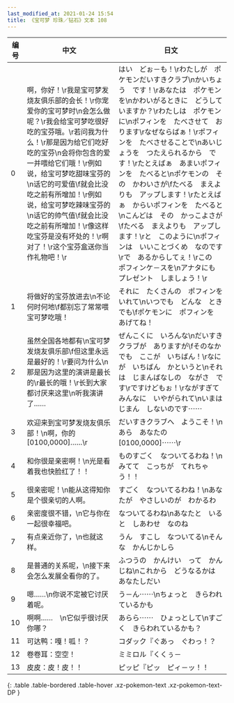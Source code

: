 ```yaml
---
last_modified_at: 2021-01-24 15:54
title: 《宝可梦 珍珠／钻石》文本 108
---
```

| 编号 | 中文 | 日文 |
| ---- | ---- | ---- |
| 0 | 啊，你好！\r我是宝可梦发烧友俱乐部的会长！\r你宠爱你的宝可梦时\n会怎么做呢？\r我会给宝可梦吃很好吃的宝芬哦。\r若问我为什么！\r那是因为给它们吃好吃的宝芬\n会将你包含的爱一并喂给它们哦！\r例如说，给宝可梦吃甜味宝芬的\n话它的可爱值\f就会比没吃之前有所增加！\r例如说，给宝可梦吃辣味宝芬的\n话它的帅气值\f就会比没吃之前有所增加！\r像这样吃宝芬是没有坏处的！\r啊对了！\r这个宝芬盒送你当作礼物吧！\r | はい　どぉ－も！\rわたしが　ポケモンだいすきクラブ\nかいちょう　です！\rあなたは　ポケモンを\nかわいがるときに　どうしていますか？\rわたしは　ポケモンに\nポフィンを　たべさせて　おります\rなぜならばぁ！\rポフィンを　たべさせることで\nあいじょうを　つたえられるから　です！\rたとえばぁ　あまいポフィンを　たべると\nポケモンの　その　かわいさが\fたべる　まえよりも　アップします！\rたとえばぁ　からいポフィンを　たべると\nこんどは　その　かっこよさが\fたべる　まえよりも　アップします！\rと　このように\nポフィンは　いいことづくめ　なのです\rで　あるからしてぇ！\rこの　ポフィンケ－スを\nアナタにも　プレゼント　しましょう！\r |
| 1 | 将做好的宝芬放进去\n不论何时何地\f都别忘了常常喂宝可梦吃哦！ | それに　たくさんの　ポフィンをいれて\nいつでも　どんな　ときでも\fポケモンに　ポフィンを　あげてね！ |
| 2 | 虽然全国各地都有\n宝可梦发烧友俱乐部\f但这里永远是最好的！\r要问为什么\n那是因为这里的演讲是最长的\r最长的哦！\r长到大家都讨厌来这里\n听我演讲了…… | ぜんこくに　いろんな\nだいすきクラブが　ありますが\fそのなかでも　ここが　いちばん！\rなにが　いちばん　かというと\nそれは　じまんばなしの　ながさ　です\rですけどもぉ！\rながすぎて　みんなに　いやがられて\nいまは　じまん　しないのです⋯⋯ |
| 3 | 欢迎来到宝可梦发烧友俱乐部！\n啊，你的[0100,0000]……\r | だいすきクラブへ　ようこそ！\nあら　あなたの　[0100,0000]⋯⋯\r |
| 4 | 和你很是亲密啊！\n光是看着我也快脸红了！！ | ものすごく　なついてるわね！\nみてて　こっちが　てれちゃう！！ |
| 5 | 很亲密呢！\n能从这得知你是个很亲切的人啊。 | すごく　なついてるわね！\nあなたが　やさしいのが　わかるわ |
| 6 | 亲密度很不错，\n它与你在一起很幸福吧。 | なついてるわね\nあなたと　いると　しあわせ　なのね |
| 7 | 有点亲近你了，\n也就这样。 | うん　すこし　なついてる\nそんな　かんじかしら |
| 8 | 是普通的关系呢，\n接下来会怎么发展全看你的了。 | ふつうの　かんけい　って　かんじね\nこれから　どうなるかは　あなたしだい |
| 9 | 嗯……\n你说不定被它讨厌着呢。 | う－ん⋯⋯\nちょっと　きらわれているかも |
| 10 | 啊啊……　\n它似乎很讨厌你哪？ | あらら⋯⋯　ひょっとして\nすごく　きらわれているかも？ |
| 11 | 可达鸭：嘎！呱！？ | コダック『ぐあっ　ぐわっ！？ |
| 12 | 卷卷耳：空空！ | ミミロル『くくぅ－ |
| 13 | 皮皮：皮！皮！！ | ピッピ『ピッ　ピィ－ッ！！ |
{: .table .table-bordered .table-hover .xz-pokemon-text .xz-pokemon-text-DP }